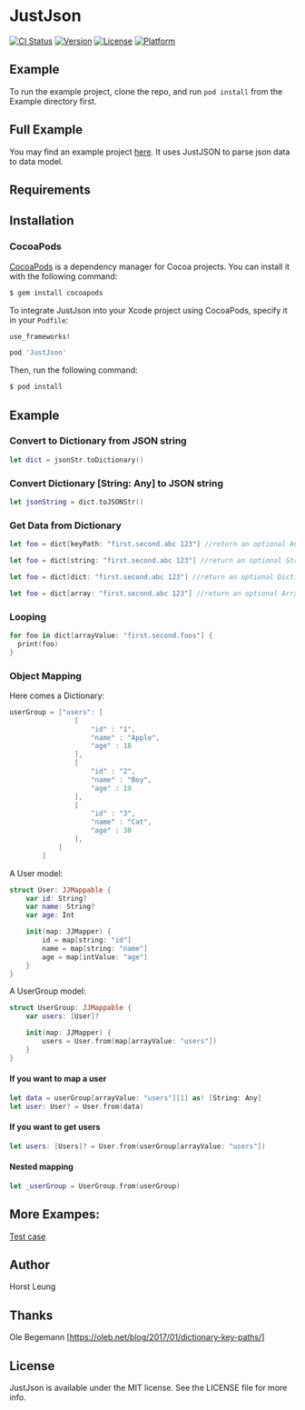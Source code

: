 # JustJson

[![CI Status](http://img.shields.io/travis/fattomhk/JustJSON.svg?style=flat)](https://travis-ci.org/fattomhk/JustJSON)
[![Version](https://img.shields.io/cocoapods/v/JustJson.svg?style=flat)](https://cocoapods.org/pods/JustJson)
[![License](https://img.shields.io/cocoapods/l/JustJson.svg?style=flat)](https://cocoapods.org/pods/JustJson)
[![Platform](https://img.shields.io/cocoapods/p/JustJson.svg?style=flat)](https://cocoapods.org/pods/JustJson)

<!--
<a href="https://placehold.it/400?text=Screen+shot"><img width=200 height=200 src="https://placehold.it/400?text=Screen+shot" alt="Screenshot" /></a> -->


## Example

To run the example project, clone the repo, and run `pod install` from the Example directory first.

## Full Example
You may find an example project [here](https://github.com/fattomhk/AppStore). It uses JustJSON to parse json data to data model.

## Requirements

## Installation

### CocoaPods

[CocoaPods](http://cocoapods.org) is a dependency manager for Cocoa projects. You can install it with the following command:

```bash
$ gem install cocoapods
```

To integrate JustJson into your Xcode project using CocoaPods, specify it in your `Podfile`:

```ruby
use_frameworks!

pod 'JustJson'
```

Then, run the following command:

```bash
$ pod install
```

## Example
### Convert to Dictionary from JSON string
```swift
let dict = jsonStr.toDictionary()
```

### Convert Dictionary [String: Any] to JSON string
```swift
let jsonString = dict.toJSONStr()
```

### Get Data from Dictionary
```swift
let foo = dict[keyPath: "first.second.abc 123"] //return an optional Any
```

```swift
let foo = dict[string: "first.second.abc 123"] //return an optional String
```

```swift
let foo = dict[dict: "first.second.abc 123"] //return an optional Dictionart
```

```swift
let foo = dict[array: "first.second.abc 123"] //return an optional Array
```

### Looping
```swift
for foo in dict[arrayValue: "first.second.foos"] {
  print(foo)
}
```

### Object Mapping
Here comes a Dictionary:
```swift
userGroup = ["users": [
                [
                    "id" : "1",
                    "name" : "Apple",
                    "age" : 18
                ],
                [
                    "id" : "2",
                    "name" : "Boy",
                    "age" : 19
                ],
                [
                    "id" : "3",
                    "name" : "Cat",
                    "age" : 30
                ],
            ]
        ]
```

A User model:
```swift
struct User: JJMappable {
    var id: String?
    var name: String?
    var age: Int

    init(map: JJMapper) {
        id = map[string: "id"]
        name = map[string: "name"]
        age = map[intValue: "age"]
    }
}
```

A UserGroup model:
```swift
struct UserGroup: JJMappable {
    var users: [User]?

    init(map: JJMapper) {
        users = User.from(map[arrayValue: "users"])
    }
}
```

#### If you want to map a user
```swift
let data = userGroup[arrayValue: "users"][1] as! [String: Any]
let user: User? = User.from(data)
```

#### If you want to get users
```swift
let users: [Users]? = User.from(userGroup[arrayValue: "users"])
```

#### Nested mapping
```swift
let _userGroup = UserGroup.from(userGroup)
```



## More Exampes:
[Test case](https://github.com/fattomhk/JustJSON/blob/master/Tests/JustJsonTests.swift)

## Author

Horst Leung

## Thanks
Ole Begemann [https://oleb.net/blog/2017/01/dictionary-key-paths/]


## License

JustJson is available under the MIT license. See the LICENSE file for more info.
